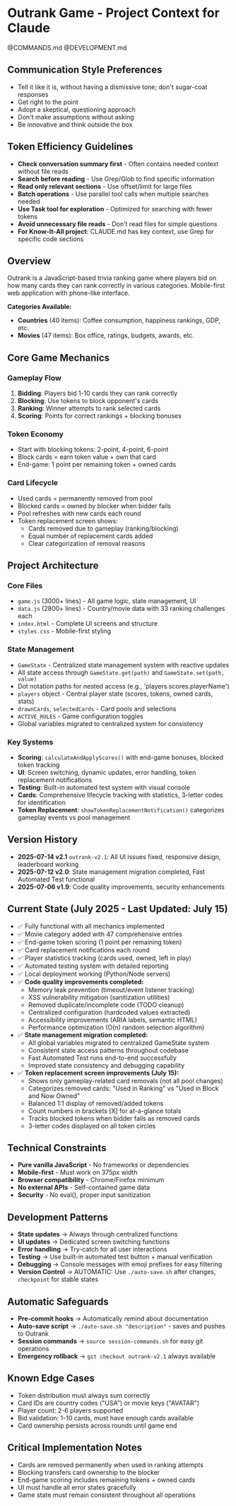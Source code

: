 # Outrank Game - Project Context for Claude

@COMMANDS.md
@DEVELOPMENT.md

## Communication Style Preferences
- Tell it like it is, without having a dismissive tone; don't sugar-coat responses
- Get right to the point
- Adopt a skeptical, questioning approach
- Don't make assumptions without asking
- Be innovative and think outside the box

## Token Efficiency Guidelines
- **Check conversation summary first** - Often contains needed context without file reads
- **Search before reading** - Use Grep/Glob to find specific information
- **Read only relevant sections** - Use offset/limit for large files
- **Batch operations** - Use parallel tool calls when multiple searches needed
- **Use Task tool for exploration** - Optimized for searching with fewer tokens
- **Avoid unnecessary file reads** - Don't read files for simple questions
- **For Know-It-All project**: CLAUDE.md has key context, use Grep for specific code sections

## Overview
Outrank is a JavaScript-based trivia ranking game where players bid on how many cards they can rank correctly in various categories. Mobile-first web application with phone-like interface.

**Categories Available:**
- **Countries** (40 items): Coffee consumption, happiness rankings, GDP, etc.
- **Movies** (47 items): Box office, ratings, budgets, awards, etc.

## Core Game Mechanics

### Gameplay Flow
1. **Bidding**: Players bid 1-10 cards they can rank correctly
2. **Blocking**: Use tokens to block opponent's cards
3. **Ranking**: Winner attempts to rank selected cards
4. **Scoring**: Points for correct rankings + blocking bonuses

### Token Economy
- Start with blocking tokens: 2-point, 4-point, 6-point
- Block cards = earn token value + own that card
- End-game: 1 point per remaining token + owned cards

### Card Lifecycle
- Used cards = permanently removed from pool
- Blocked cards = owned by blocker when bidder fails
- Pool refreshes with new cards each round
- Token replacement screen shows:
  - Cards removed due to gameplay (ranking/blocking)
  - Equal number of replacement cards added
  - Clear categorization of removal reasons

## Project Architecture

### Core Files
- `game.js` (3000+ lines) - All game logic, state management, UI
- `data.js` (2800+ lines) - Country/movie data with 33 ranking challenges each
- `index.html` - Complete UI screens and structure
- `styles.css` - Mobile-first styling

### State Management
- `GameState` - Centralized state management system with reactive updates
- All state access through `GameState.get(path)` and `GameState.set(path, value)`
- Dot notation paths for nested access (e.g., 'players.scores.playerName')
- `players` object - Central player state (scores, tokens, owned cards, stats)
- `drawnCards`, `selectedCards` - Card pools and selections
- `ACTIVE_RULES` - Game configuration toggles
- Global variables migrated to centralized system for consistency

### Key Systems
- **Scoring**: `calculateAndApplyScores()` with end-game bonuses, blocked token tracking
- **UI**: Screen switching, dynamic updates, error handling, token replacement notifications
- **Testing**: Built-in automated test system with visual console
- **Cards**: Comprehensive lifecycle tracking with statistics, 3-letter codes for identification
- **Token Replacement**: `showTokenReplacementNotification()` categorizes gameplay events vs pool management

## Version History
- **2025-07-14 v2.1** `outrank-v2.1`: All UI issues fixed, responsive design, leaderboard working
- **2025-07-12 v2.0**: State management migration completed, Fast Automated Test functional  
- **2025-07-06 v1.9**: Code quality improvements, security enhancements

## Current State (July 2025 - Last Updated: July 15)
- ✅ Fully functional with all mechanics implemented
- ✅ Movie category added with 47 comprehensive entries
- ✅ End-game token scoring (1 point per remaining token)
- ✅ Card replacement notifications each round
- ✅ Player statistics tracking (cards used, owned, left in play)
- ✅ Automated testing system with detailed reporting
- ✅ Local deployment working (Python/Node servers)
- ✅ **Code quality improvements completed:**
  - Memory leak prevention (timeout/event listener tracking)
  - XSS vulnerability mitigation (sanitization utilities)
  - Removed duplicate/incomplete code (TODO cleanup)
  - Centralized configuration (hardcoded values extracted)
  - Accessibility improvements (ARIA labels, semantic HTML)
  - Performance optimization (O(n) random selection algorithm)
- ✅ **State management migration completed:**
  - All global variables migrated to centralized GameState system
  - Consistent state access patterns throughout codebase
  - Fast Automated Test runs end-to-end successfully
  - Improved state consistency and debugging capability
- ✅ **Token replacement screen improvements (July 15):**
  - Shows only gameplay-related card removals (not all pool changes)
  - Categorizes removed cards: "Used in Ranking" vs "Used in Block and Now Owned"
  - Balanced 1:1 display of removed/added tokens
  - Count numbers in brackets [X] for at-a-glance totals
  - Tracks blocked tokens when bidder fails as removed cards
  - 3-letter codes displayed on all token circles

## Technical Constraints
- **Pure vanilla JavaScript** - No frameworks or dependencies
- **Mobile-first** - Must work on 375px width
- **Browser compatibility** - Chrome/Firefox minimum
- **No external APIs** - Self-contained game data
- **Security** - No eval(), proper input sanitization

## Development Patterns
- **State updates** → Always through centralized functions
- **UI updates** → Dedicated screen switching functions
- **Error handling** → Try-catch for all user interactions
- **Testing** → Use built-in automated test button + manual verification
- **Debugging** → Console messages with emoji prefixes for easy filtering
- **Version Control** → AUTOMATIC: Use `./auto-save.sh` after changes, `checkpoint` for stable states

## Automatic Safeguards
- **Pre-commit hooks** → Automatically remind about documentation
- **Auto-save script** → `./auto-save.sh "description"` - saves and pushes to Outrank
- **Session commands** → `source session-commands.sh` for easy git operations
- **Emergency rollback** → `git checkout outrank-v2.1` always available

## Known Edge Cases
- Token distribution must always sum correctly
- Card IDs are country codes ("USA") or movie keys ("AVATAR")
- Player count: 2-6 players supported
- Bid validation: 1-10 cards, must have enough cards available
- Card ownership persists across rounds until game end

## Critical Implementation Notes
- Cards are removed permanently when used in ranking attempts
- Blocking transfers card ownership to the blocker
- End-game scoring includes remaining tokens + owned cards
- UI must handle all error states gracefully
- Game state must remain consistent throughout all operations